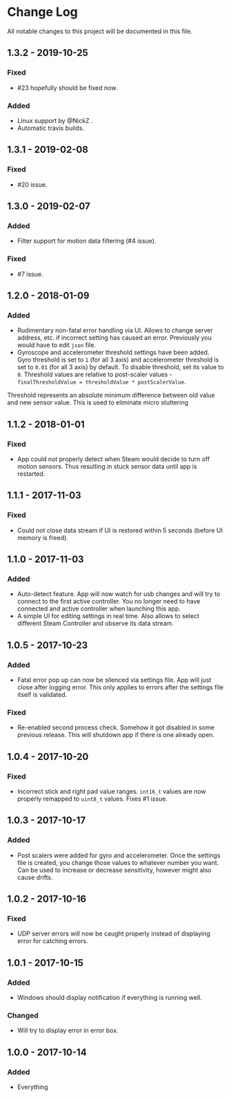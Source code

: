 # Change Log
All notable changes to this project will be documented in this file.

## 1.3.2 - 2019-10-25

### Fixed
* #23 hopefully should be fixed now.

### Added
* Linux support by @NickZ .
* Automatic travis builds.

## 1.3.1 - 2019-02-08

### Fixed
- #20 issue.

## 1.3.0 - 2019-02-07

### Added
- Filter support for motion data filtering (#4 issue).

### Fixed
- #7 issue.

## 1.2.0 - 2018-01-09

### Added
- Rudimentary non-fatal error handling via UI. Allows to change server address, etc. if incorrect setting has caused an error. Previously you would have to edit `json` file.
- Gyroscope and accelerometer threshold settings have been added. Gyro threshold is set to `1` (for all 3 axis) and accelerometer threshold is set to `0.01` (for all 3 axis) by default. To disable threshold, set its value to `0`. Threshold values are relative to post-scaler values - `finalThresholdValue = thresholdValue * postScalerValue`.

Threshold represents an absolute minimum difference between old value and new sensor value. This is used to eliminate micro stuttering

## 1.1.2 - 2018-01-01

### Fixed
- App could not properly detect when Steam would decide to turn off motion sensors. Thus resulting in stuck sensor data until app is restarted.

## 1.1.1 - 2017-11-03

### Fixed
- Could not close data stream if UI is restored within 5 seconds (before UI memory is freed).

## 1.1.0 - 2017-11-03

### Added
- Auto-detect feature. App will now watch for usb changes and will try to connect to the first active controller. You no longer need to have connected and active controller when launching this app.
- A simple UI for editing settings in real time. Also allows to select different Steam Controller and observe its data stream.

## 1.0.5 - 2017-10-23

### Added
- Fatal error pop up can now be silenced via settings file. App will just close after logging error. This only applies to errors after the settings file itself is validated.

### Fixed
- Re-enabled second process check. Somehow it got disabled in some previous release. This will shutdown app if there is one already open.

## 1.0.4 - 2017-10-20

### Fixed
- Incorrect stick and right pad value ranges. `int16_t` values are now properly remapped to `uint8_t` values. Fixes #1 issue.

## 1.0.3 - 2017-10-17

### Added
- Post scalers were added for gyro and accelerometer. Once the settings file is created, you change those values to whatever number you want. Can be used to increase or decrease sensitivity, however might also cause drifts.

## 1.0.2 - 2017-10-16

### Fixed
- UDP server errors will now be caught properly instead of displaying error for catching errors.

## 1.0.1 - 2017-10-15

### Added
- Windows should display notification if everything is running well.

### Changed
- Will try to display error in error box.

## 1.0.0 - 2017-10-14

### Added
- Everything

